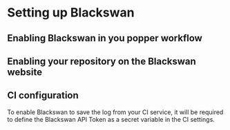 # Setting up Blackswan

## Enabling Blackswan in you popper workflow


## Enabling your repository on the Blackswan website


## CI configuration
To enable Blackswan to save the log from your CI service, it will be required to define the Blackswan API Token as a secret variable in the CI settings. 
